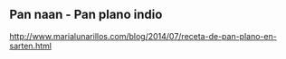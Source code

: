 ## Pan naan - Pan plano indio

http://www.marialunarillos.com/blog/2014/07/receta-de-pan-plano-en-sarten.html
